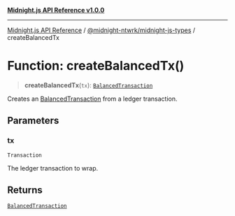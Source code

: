 [**Midnight.js API Reference v1.0.0**](../../../README.md)

***

[Midnight.js API Reference](../../../packages.md) / [@midnight-ntwrk/midnight-js-types](../README.md) / createBalancedTx

# Function: createBalancedTx()

> **createBalancedTx**(`tx`): [`BalancedTransaction`](../type-aliases/BalancedTransaction.md)

Creates an [BalancedTransaction](../type-aliases/BalancedTransaction.md) from a ledger transaction.

## Parameters

### tx

`Transaction`

The ledger transaction to wrap.

## Returns

[`BalancedTransaction`](../type-aliases/BalancedTransaction.md)
